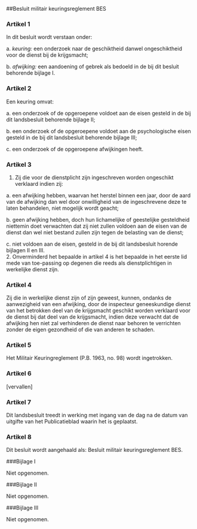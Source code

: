 <meta http-equiv='Content-Type' content='text/html; charset=utf-8' />

##Besluit militair keuringsreglement BES

### Artikel  1  

In dit besluit wordt verstaan onder: 

a.  *keuring:* een onderzoek naar de geschiktheid danwel ongeschiktheid voor de dienst bij de krijgsmacht;  

b.  *afwijking:* een aandoening of gebrek als bedoeld in de bij dit besluit behorende bijlage I.   

### Artikel  2  

Een keuring omvat: 

a. een onderzoek of de opgeroepene voldoet aan de eisen gesteld in de bij dit landsbesluit behorende bijlage II;  

b. een onderzoek of de opgeroepene voldoet aan de psychologische eisen gesteld in de bij dit landsbesluit behorende bijlage III;  

c. een onderzoek of de opgeroepene afwijkingen heeft.   

### Artikel  3  

1.  Zij die voor de dienstplicht zijn ingeschreven worden ongeschikt verklaard indien zij: 

a. een afwijking hebben, waarvan het herstel binnen een jaar, door de aard van de afwijking dan wel door onwilligheid van de ingeschrevene deze te laten behandelen, niet mogelijk wordt geacht;  

b. geen afwijking hebben, doch hun lichamelijke of geestelijke gesteldheid niettemin doet verwachten dat zij niet zullen voldoen aan de eisen van de dienst dan wel niet bestand zullen zijn tegen de belasting van de dienst;  

c. niet voldoen aan de eisen, gesteld in de bij dit landsbesluit horende bijlagen II en III.     
2.  Onverminderd het bepaalde in artikel 4 is het bepaalde in het eerste lid mede van toe-passing op degenen die reeds als dienstplichtigen in werkelijke dienst zijn.  

### Artikel  4  

Zij die in werkelijke dienst zijn of zijn geweest, kunnen, ondanks de aanwezigheid van een afwijking, door de inspecteur geneeskundige dienst van het betrokken deel van de krijgsmacht geschikt worden verklaard voor de dienst bij dat deel van de krijgsmacht, indien deze verwacht dat de afwijking hen niet zal verhinderen de dienst naar behoren te verrichten zonder de eigen gezondheid of die van anderen te schaden. 

### Artikel  5  

Het Militair Keuringreglement (P.B. 1963, no. 98) wordt ingetrokken.

### Artikel  6  

[vervallen] 

### Artikel  7  

Dit landsbesluit treedt in werking met ingang van de dag na de datum van uitgifte van het Publicatieblad waarin het is geplaatst. 

### Artikel  8  

Dit besluit wordt aangehaald als: Besluit militair keuringsreglement BES. 

###Bijlage I 

Niet opgenomen.

###Bijlage II 

Niet opgenomen.

###Bijlage III 

Niet opgenomen.
